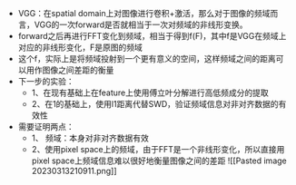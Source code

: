 - VGG：在spatial domain上对图像进行卷积+激活，那么对于图像的频域而言，VGG的一次forward是否就相当于一次对频域的非线形变换。
- forward之后再进行FFT变化到频域，相当于得到f(F)，其中f是VGG在频域上对应的非线形变化，F是原图的频域
- 这个f，实际上是将频域投射到一个更有意义的空间，这样频域之间的距离可以用作图像之间差距的衡量
- 下一步的实验：
	- 1、在现有基础上在feature上使用傅立叶分解进行高低频成分的提取
	- 2、在1的基础上，使用l1距离代替SWD，验证频域信息对非对齐数据的有效性
- 需要证明两点：
	- 1、 频域：本身对非对齐数据有效
	- 2、使用pixel space上的频域，由于FFT是一个非线形变化，所以直接用pixel space上频域信息难以很好地衡量图像之间的差距
![[Pasted image 20230313210911.png]]